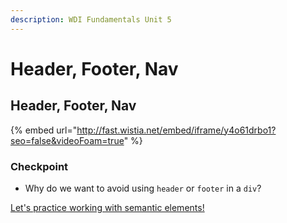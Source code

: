 ```yaml
---
description: WDI Fundamentals Unit 5
---
```


# Header, Footer, Nav

## Header, Footer, Nav

{% embed url="http://fast.wistia.net/embed/iframe/y4o61drbo1?seo=false&videoFoam=true" %}

### Checkpoint

* Why do we want to avoid using `header` or `footer` in a `div`?

[Let's practice working with semantic elements!](header-footer-nav-exercise.md)

